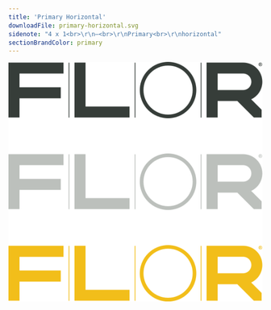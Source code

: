 ```yaml
---
title: 'Primary Horizontal'
downloadFile: primary-horizontal.svg
sidenote: "4 x 1<br>\r\n—<br>\r\nPrimary<br>\r\nhorizontal"
sectionBrandColor: primary
---
```


![](primary-horizontal.svg?resize=277,262)